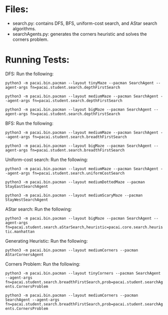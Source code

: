 # Files:
- search.py: contains DFS, BFS, uniform-cost search, and AStar search algorithms.
- searchAgents.py: generates the corners heuristic and solves the corners problem.

# Running Tests:
DFS: Run the following:

```python3 -m pacai.bin.pacman --layout tinyMaze --pacman SearchAgent --agent-args fn=pacai.student.search.depthFirstSearch```

```python3 -m pacai.bin.pacman --layout mediumMaze --pacman SearchAgent --agent-args fn=pacai.student.search.depthFirstSearch```

```python3 -m pacai.bin.pacman --layout bigMaze --pacman SearchAgent --agent-args fn=pacai.student.search.depthFirstSearch```

BFS: Run the following:

```python3 -m pacai.bin.pacman --layout mediumMaze --pacman SearchAgent --agent-args fn=pacai.student.search.breadthFirstSearch```

```python3 -m pacai.bin.pacman --layout bigMaze --pacman SearchAgent --agent-args fn=pacai.student.search.breadthFirstSearch```

Uniform-cost search: Run the following:

```python3 -m pacai.bin.pacman --layout mediumMaze --pacman SearchAgent --agent-args fn=pacai.student.search.uniformCostSearch```

```python3 -m pacai.bin.pacman --layout mediumDottedMaze --pacman StayEastSearchAgent```

```python3 -m pacai.bin.pacman --layout mediumScaryMaze --pacman StayWestSearchAgent```

AStar search: Run the following:

```python3 -m pacai.bin.pacman --layout bigMaze --pacman SearchAgent --agent-args fn=pacai.student.search.aStarSearch,heuristic=pacai.core.search.heuristic.manhattan```

Generating Heuristic: Run the following:

```python3 -m pacai.bin.pacman --layout mediumCorners --pacman AStarCornersAgent```

Corners Problem: Run the following:

```python3 -m pacai.bin.pacman --layout tinyCorners --pacman SearchAgent --agent-args fn=pacai.student.search.breadthFirstSearch,prob=pacai.student.searchAgents.CornersProblem```

```python3 -m pacai.bin.pacman --layout mediumCorners --pacman SearchAgent --agent-args fn=pacai.student.search.breadthFirstSearch,prob=pacai.student.searchAgents.CornersProblem```
